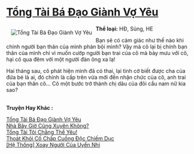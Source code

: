<a href="https://utruyen.com/truyen/tong-tai-ba-dao-gianh-vo-yeu/19171/" title="Tổng Tài Bá Đạo Giành Vợ Yêu"><h1>Tổng Tài Bá Đạo Giành Vợ Yêu</h1></a><div style="display:table"><img align="right" style="float: left; padding: 10px;" src="https://utruyen.com/images/story/200x260/tong-tai-ba-dao-gianh-vo-yeu.jpg" alt="Tổng Tài Bá Đạo Giành Vợ Yêu"><b>Thể loại:</b> HĐ, Sủng, HE<p></p>Bạn sẽ có cảm giác như thế nào khi chính người bạn thân của mình phản bội mình? Vậy mà cô lại bị chính bạn thân của mình chỉ vì muốn cướp người bạn trai của cô mà bày mưu với cô, hại cô qua đêm với một người đàn ông xa lạ!<p></p>Hai tháng sau, cô phát hiện mình đã có thai, lại tình cờ biết được cha của đứa bé là ai, đó chính là cấp trên vừa mới đến nhận chức của cô, anh trai của bạn thân cô... Cô một bước trở thành chị dâu của đôi cẩu nam nữ kia sao?</div><p><br><b>Truyện Hay Khác :</b></p><a href="https://utruyen.com/truyen/tong-tai-ba-dao-gianh-vo-yeu/19171/" alt="Tổng Tài Bá Đạo Giành Vợ Yêu">Tổng Tài Bá Đạo Giành Vợ Yêu</a><br/><a href="https://utruyen.com/truyen/nha-bay-gio-cung-xuyen-khong/19496/" alt="Nhà Bây Giờ Cũng Xuyên Không?">Nhà Bây Giờ Cũng Xuyên Không?</a><br/><a href="https://github.com/quanluxury/ngontinh_top100/tree/master/17363" alt="Tổng Tài Tôi Chẳng Thể Yêu!">Tổng Tài Tôi Chẳng Thể Yêu!</a><br/><a href="https://github.com/quanluxury/ngontinh_top100/tree/master/19375" alt="Thoát Khỏi Cố Chấp Cuồng Độc Chiếm Dục">Thoát Khỏi Cố Chấp Cuồng Độc Chiếm Dục</a><br/><a href="https://images.google.com.bn/url?q=https%3A%2F%2Futruyen.com%2Ftruyen%2Fhe-thong-xoay-nguoi-cua-uyen-nhi%2F19525%2F" alt="[Hệ Thống] Xoay Người Của Uyển Nhi">[Hệ Thống] Xoay Người Của Uyển Nhi</a><br/>